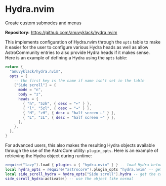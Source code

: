 # Hydra.nvim

Create custom submodes and menus

**Repository:** <https://github.com/anuvyklack/hydra.nvim>

This implements configuration of Hydra.nvim through the `opts` table to make it easier for the user to configure various Hydra heads as well as allow AstroCommunity entries to also provide Hydra heads if it makes sense. Here is an example of defining a Hydra using the `opts` table:

```lua
return {
  "anuvyklack/hydra.nvim",
  opts = {
    -- the first key is the name if name isn't set in the table
    ["Side scroll"] = {
      mode = "n",
      body = "z",
      heads = {
        { "h", "5zh", { desc = "←" } },
        { "l", "5zl", { desc = "→" } },
        { "H", "zH", { desc = "half screen ←" } },
        { "L", "zL", { desc = "half screen →" } },
      },
    },
  },
}
```

For advanced users, this also makes the resulting Hydra objects available through the use of the AstroCore utility: `plugin_opts`. Here is an example of retrieving the Hydra object during runtime:

```lua
require("lazy").load { plugins = { "hydra.nvim" } } -- load Hydra before loading opts
local hydra_opts = require("astrocore").plugin_opts "hydra.nvim" -- get the plugin options
local side_scroll_hydra = hydra_opts["Side scroll"].hydra -- get the created hydra by key name
side_scroll_hydra:activate() -- use the object like normal
```
